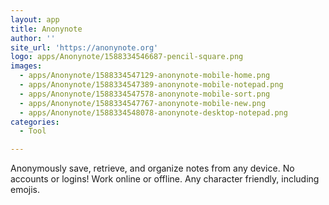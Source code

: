 ```yaml
---
layout: app
title: Anonynote
author: ''
site_url: 'https://anonynote.org'
logo: apps/Anonynote/1588334546687-pencil-square.png
images:
  - apps/Anonynote/1588334547129-anonynote-mobile-home.png
  - apps/Anonynote/1588334547389-anonynote-mobile-notepad.png
  - apps/Anonynote/1588334547578-anonynote-mobile-sort.png
  - apps/Anonynote/1588334547767-anonynote-mobile-new.png
  - apps/Anonynote/1588334548078-anonynote-desktop-notepad.png
categories:
  - Tool

---
```

Anonymously save, retrieve, and organize notes from any device. No accounts or logins! Work online or offline. Any character friendly, including emojis.
